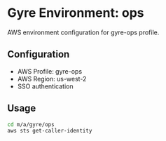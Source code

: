 # Gyre Environment: ops

AWS environment configuration for gyre-ops profile.

## Configuration

- AWS Profile: gyre-ops
- AWS Region: us-west-2
- SSO authentication

## Usage

```bash
cd m/a/gyre/ops
aws sts get-caller-identity
```
